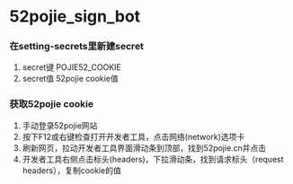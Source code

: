 # 52pojie_sign_bot

### 在setting-secrets里新建secret

1. secret键 POJIE52_COOKIE
2. secret值 52pojie cookie值
   
### 获取52pojie cookie

1. 手动登录52pojie网站
2. 按下F12或右键检查打开开发者工具，点击网络(network)选项卡
3. 刷新网页，拉动开发者工具界面滑动条到顶部，找到52pojie.cn并点击
4. 开发者工具右侧点击标头(headers)，下拉滑动条，找到请求标头（request headers），复制cookie的值
